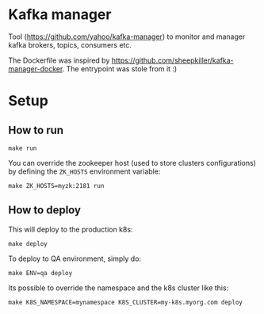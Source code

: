 # Kafka manager

Tool (https://github.com/yahoo/kafka-manager) to monitor and manager kafka brokers, topics, consumers etc.

The Dockerfile was inspired by https://github.com/sheepkiller/kafka-manager-docker. The entrypoint was stole from it :)

# Setup

## How to run

```
make run
```

You can override the zookeeper host (used to store clusters configurations) by defining the `ZK_HOSTS` environment variable:

```
make ZK_HOSTS=myzk:2181 run
```

## How to deploy

This will deploy to the production k8s:

```
make deploy
```

To deploy to QA environment, simply do:

```
make ENV=qa deploy
```

Its possible to override the namespace and the k8s cluster like this:

```
make K8S_NAMESPACE=mynamespace K8S_CLUSTER=my-k8s.myorg.com deploy
```
